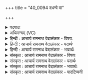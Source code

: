 +++
title = "40_0094 दधन्वे वा"

+++
<details><summary>पदपाठः</summary>

द꣣धन्वे꣢। वा꣣। य꣢त्। ई꣣म्। अ꣡नु꣢꣯। वो꣡च꣢꣯त्। ब्र꣡ह्म꣢꣯। इ꣡ति꣢꣯। वेः। उ꣣। त꣢त्। प꣡रि꣢꣯। वि꣡श्वा꣢꣯नि꣣। का꣡व्या꣢꣯। ने꣣मिः꣢। च꣣क्र꣢म् इ꣣व। अभुवत्। ९४।
</details>

<details><summary>अधिमन्त्रम् (VC)</summary>

- अग्निः
- सोमाहुतिर्भार्गवः
- अनुष्टुप्
- गान्धारः
- आग्नेयं काण्डम्
</details>

<details><summary>हिन्दी : आचार्य रामनाथ वेदालंकार - विषयः</summary>

अगले मन्त्र में यह वर्णन है कि कौन परमेश्वर को जानता है।
</details>

<details><summary>हिन्दी : आचार्य रामनाथ वेदालंकार - पदार्थः</summary>

पदार्थान्वय -  (यत्) जब, उपासक (ईम्) इस परमात्मा-रूप अग्नि को (अनु दधन्वे) अनुकूलतापूर्वक अपने हृदय में धारण कर लेता है, (वा) और (ब्रह्म इति) यह साक्षात् ब्रह्म है, ऐसा (वोचत्) कह सकता है, (तत् उ) तभी, वह उसे (वेः) जानता है, जो परमात्मा रूप अग्नि (विश्वानि) सब (काव्या) वेद-काव्यों अथवा सृष्टि-काव्यों को (परि अभुवत्) चारों ओर व्याप्त किये हुए है, (नेमिः) रथ के पहिए की परिधि (चक्रम् इव) जैसे रथ के पहिए को चारों ओर व्याप्त किये होती है ॥४॥ इस मन्त्र में नेमिश्चक्रमिव में उपमालङ्कार है ॥४॥
</details>

<details><summary>हिन्दी : आचार्य रामनाथ वेदालंकार - भावार्थः</summary>

भावार्थ -  जब परमात्मा के ध्यान में संलग्न योगी परमात्मा को धारणा, ध्यान, समाधि के मार्ग से अपने हृदय के अन्दर भली-भाँति धारण कर लेता है और हस्तामलकवत् उसकी अनुभूति करता हुआ यह ब्रह्म है, जिसका मैं साक्षात् कर रहा हूँ, इस प्रकार कहने में समर्थ होता है, तभी वस्तुतः उसने ब्रह्म जान लिया है, यह मानना चाहिए ॥४॥
</details>

<details><summary>संस्कृत : आचार्य रामनाथ वेदालंकार - विषयः</summary>

अथ कः परमेश्वरं जानातीत्याह।
</details>

<details><summary>संस्कृत : आचार्य रामनाथ वेदालंकार - पदार्थः</summary>

पदार्थान्वय -  (यत्) यदा, उपासकः (ईम्) एनम् परमात्माग्निम्। ईम् एनम्। निरु० १०।४५। (अनु दधन्वे) आनुकूल्येन स्वान्तःकरणे धारयति। धवि गतौ धातोर्लडर्थे लिटि रूपम्, व्यत्ययेनात्मनेपदम्। (वा) किञ्च। वा इति समुच्चये। अथापि समुच्चयार्थे भवति। निरु० १।५। (ब्रह्म इति) इदं साक्षाद् ब्रह्म वर्तते इति (वोचत्) वर्णयति। वच धातोर्लडर्थे लुङ्, अडागमाभावश्छान्दसः। (तत् उ) तदैव, स तम् (वेः२) जानाति। वी गत्यादिषु, लडर्थे लङ्, अडभावः। यः परमात्माग्निः (विश्वानि) समस्तानि (काव्या) काव्यानि, वेदकाव्यानि सृष्टिकाव्यानि वा (परि अभुवत्) पर्यभवत्, परितो व्याप्नोति। भू धातोर्लङि गुणं बाधित्वा उवङादेशश्छान्दसः। (नेमिः) रथचक्रस्य परिधिः (चक्रम् इव) रथचक्रं यथा परितो व्याप्नोति ॥४॥ नेमिश्चक्रमिव इत्यत्रोपमालङ्कारः ॥४॥
</details>

<details><summary>संस्कृत : आचार्य रामनाथ वेदालंकार - भावार्थः</summary>

भावार्थ -  यदा परमात्मध्यानरतो योगी परमात्मानं धारणाध्यानसमाधिमार्गेण स्वहृदयाभ्यन्तरे सम्यग् धारयति, हस्तामलकवच्च तमनुभवन्, एतद् वै ब्रह्म यदहं साक्षात्करोमि इति वक्तुं शक्नोति, तदैव वस्तुतस्तेन ब्रह्म ज्ञातमिति मन्तव्यम् ॥४॥
</details>

<details><summary>संस्कृत : आचार्य रामनाथ वेदालंकार - पादटिप्पनी</summary>

टिप्पनी -   १. ऋ० २।५।३, ब्रह्मेति, भुवत् इत्यत्र क्रमेण ब्रह्माणि, भवत् इति पाठः। २. वेः। मध्यमपुरुषैकवचनमिदं प्रथमपुरुषैकवचनस्य स्थाने द्रष्टव्यम्। वेत्ति जानातीत्यर्थः—इति वि०।
</details>